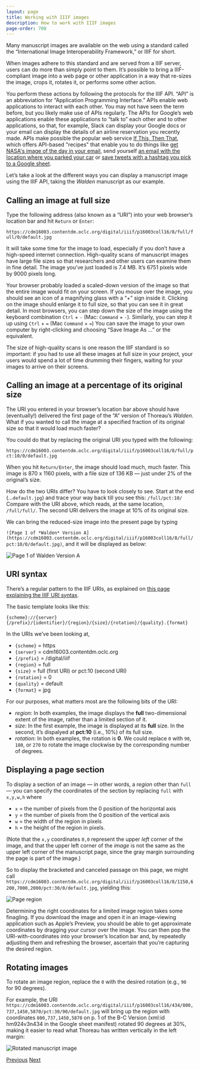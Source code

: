 ```yaml
---
layout: page
title: Working with IIIF images
description: How to work with IIIF images
page-order: 700
---
```


Many manuscript images are available on the web using a standard called the “International Image Interoperability Framework,” or IIIF for short.

When images adhere to this standard and are served from a IIIF server, users can do more than simply point to them. It’s possible to bring a IIIF-compliant image into a web page or other application in a way that re-sizes the image, crops it, rotates it, or performs some other action.

You perform these actions by following the protocols for the IIIF API. “API” is an abbreviation for “Application Programming Interface.” APIs enable web applications to interact with each other. You may not have seen the term before, but you likely make use of APIs regularly. The APIs for Google’s web applications enable these applications to “talk to” each other and to other applications, so that, for example, Slack can display your Google docs or your email can display the details of an airline reservation you recently made. APIs make possible the popular web service [If This, Then That](https://ifttt.com/), which offers API-based "recipes" that enable you to do things like [get NASA's image of the day in your email](https://ifttt.com/applets/17461273d-email-me-nasa-image-of-the-day), send yourself [an email with the location where you parked your car](https://ifttt.com/applets/29181631d-email-a-map-of-where-i-parked) or [save tweets with a hashtag you pick to a Google sheet](https://ifttt.com/applets/17952460d-a-spreadsheet-of-new-tweets-with-a-specific-hashtag-you-pick).

Let’s take a look at the different ways you can display a manuscript image using the IIIF API, taking the *Walden* manuscript as our example.

## Calling an image at full size

Type the following address (also known as a “URI”) into your web browser’s location bar and hit `Return` or `Enter`:

`https://cdm16003.contentdm.oclc.org/digital/iiif/p16003coll16/8/full/full/0/default.jpg`

It will take some time for the image to load, especially if you don’t have a high-speed internet connection. High-quality scans of manuscript images have large file sizes so that researchers and other users can examine them in fine detail. The image you’ve just loaded is 7.4 MB. It’s 6751 pixels wide by 9000 pixels long.

Your browser probably loaded a scaled-down version of the image so that the entire image would fit on your screen. If you mouse over the image, you should see an icon of a magnifying glass with a “+” sign inside it. Clicking on the image should enlarge it to full size, so that you can see it in great detail. In most browsers, you can step down the size of the image using the keyboard combination `Ctrl` + `-` (Mac: `Command` + `-`). Similarly, you can step it up using `Ctrl` + `=` (Mac `Command` + `=`) You can save the image to your own computer by right-clicking and choosing “Save Image As …” or the equivalent.

The size of high-quality scans is one reason the IIIF standard is so important: if you had to use all these images at full size in your project, your users would spend a lot of time drumming their fingers, waiting for your images to arrive on their screens.

## Calling an image at a percentage of its original size

The URI you entered in your browser’s location bar above should have (eventually\!) delivered the first page of the “A” version of Thoreau’s *Walden*. What if you wanted to call the image at a specified fraction of its original size so that it would load much faster?

You could do that by replacing the original URI you typed with the following:

`https://cdm16003.contentdm.oclc.org/digital/iiif/p16003coll16/8/full/pct:10/0/default.jpg`

When you hit `Return/Enter`, the image should load much, much faster. This image is 870 x 1160 pixels, with a file size of 136 KB — just under 2% of the original’s size.

How do the two URIs differ? You have to look closely to see. Start at the end (…`default.jpg`) and trace your way back till you see this: `/full/pct:10/` Compare with the URI above, which reads, at the same location, `/full/full/`. The second URI delivers the image at 10% of its original size.

We can bring the reduced-size image into the present page by typing

`![Page 1 of *Walden* Version A](https://cdm16003.contentdm.oclc.org/digital/iiif/p16003coll16/8/full/pct:10/0/default.jpg)`, and it will be displayed as below:

![Page 1 of *Walden* Version A](https://cdm16003.contentdm.oclc.org/digital/iiif/p16003coll16/8/full/pct:10/0/default.jpg)

## URI syntax

There’s a regular pattern to the IIIF URIs, as explained on [this page explaining the IIIF URI syntax](https://iiif.io/api/image/2.1/#uri-syntax).

The basic template looks like this:

`{scheme}://{server}{/prefix}/{identifier}/{region}/{size}/{rotation}/{quality}.{format}`

In the URIs we’ve been looking at,

  - `{scheme}` = https
  - `{server}` = cdm16003.contentdm.oclc.org
  - `{/prefix}` = /digital/iiif
  - `{region}` = full
  - `{size}` = full (first URI) or pct:10 (second URI)
  - `{rotation}` = 0
  - `{quality}` = default
  - `{format}` = jpg

For our purposes, what matters most are the following bits of the URI:

  - *region*: In both examples, the image displays the **full** two-dimensional extent of the image, rather than a limited section of it.
  - *size*: In the first example, the image is displayed at its **full** size. In the second, it’s dispalyed at **pct:10** (i.e., 10%) of its full size.
  - *rotation*: In both examples, the rotation is **0**. We could replace `0` with `90`, `180`, or `270` to rotate the image clockwise by the corresponding number of degrees.

## Displaying a page section

To display a section of an image — in other words, a *region* other than `full` — you can specify the coordinates of the section by replacing `full` with `x,y,w,h` where

  - `x` = the number of pixels from the 0 position of the horizontal axis
  - `y` = the number of pixels from the 0 position of the vertical axis
  - `w` = the width of the region in pixels
  - `h` = the height of the region in pixels.

(Note that the `x,y` coordinates `0,0` represent the upper *left* corner of the image, and that the upper left corner of the *image* is not the same as the upper left corner of the manuscript page, since the gray margin surrounding the page is part of the image.)

So to display the bracketed and canceled passage on this page, we might call `https://cdm16003.contentdm.oclc.org/digital/iiif/p16003coll16/8/1150,6200,7000,2000/pct:30/0/default.jpg`, yielding this:

![Page region](https://cdm16003.contentdm.oclc.org/digital/iiif/p16003coll16/8/1130,6200,7000,2000/pct:30/0/default.jpg)

Determining the right coordinates for a limited image region takes some finagling. If you download the image and open it in an image-viewing application such as Apple’s Preview, you should be able to get approximate coordinates by dragging your cursor over the image. You can then pop the URI-with-coordinates into your browser’s location bar and, by repeatedly adjusting them and refreshing the browser, ascertain that you’re capturing the desired region.

## Rotating images

To rotate an image region, replace the `0` with the desired rotation (e.g., `90` for 90 degrees).

For example, the URI `https://cdm16003.contentdm.oclc.org/digital/iiif/p16003coll16/434/800,737,1450,5870/pct:30/90/default.jpg` will bring up the region with coordinates `800,737,1450,5870` on p. 1 of the B-C Version (xml:id hm924v3n434 in the Google sheet manifest) rotated 90 degrees at 30%, making it easier to read what Thoreau has written vertically in the left margin:

![Rotated manuscript image](https://cdm16003.contentdm.oclc.org/digital/iiif/p16003coll16/434/800,737,1430,5870/pct:30/90/default.jpg)

<div class="pagination">
<a class="pagination-item older" href="{{ site.baseurl }}/design/annotation_intro">Previous</a> <a class="pagination-item newer" href="{{ site.baseurl }}/encode/intro-to-encoding">Next</a>
</div>